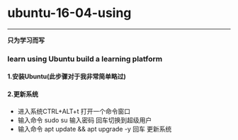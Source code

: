 # ubuntu-16-04-using
---
**只为学习而写** 

### learn using Ubuntu build a learning platform 

#### 1.安装Ubuntu(此步骤对于我非常简单略过)
#### 2.更新系统
* 进入系统CTRL+ALT+t 打开一个命令窗口
* 输入命令 sudo su 输入密码 回车切换到超级用户
* 输入命令 apt update && apt upgrade -y 回车 更新系统




